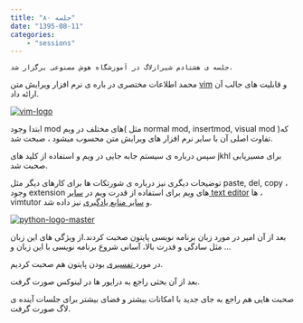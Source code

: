 ```yaml
---
title: "جلسه ۸۰"
date: "1395-08-11"
categories:
    - "sessions"
---
```

    جلسه ی هشتادم شیرازلاگ در آموزشگاه هوش مصنوعی برگزار شد،

محمد اطلاعات مختصری در باره ی نرم افزار ویرایش متن [vim](http://www.vim.org/)
و قابلیت های جالب آن ارائه داد.

[![vim-logo](../../img/c6416bea-fdbb-11e6-86dd-a088b4d860141488289360.8267188.png)](img/c6416bea-fdbb-11e6-86dd-a088b4d860141488289360.8267188.png)

ابتدا وجود mod های مختلف در ویم( مثل normal mod, insertmod, visual mod )که
تفاوت اصلی آن با سایر نرم افزار های ویرایش متن محسوب میشود ، صبحت شد.

سپس درباره ی سیستم جابه جایی در ویم و استفاده از کلید های jkhl برای مسیریابی
صحبت شد.

توضیحات دیگری نیز درباره ی شورتکات ها برای کارهای دیگر مثل paste, del, copy ،
وجود extension های ویم برای استفاده از قدرت ویم در [سایر text
editor](http://stackoverflow.com/questions/700186/text-editors-with-vim-mode)
ها ، vimtutor و [سایر منابع یادگیری](http://www.openvim.com/) نیز داده شد.

[![python-logo-master](../../img/c6416f28-fdbb-11e6-86dd-a088b4d860141488289360.8267822.png)](img/c6416f28-fdbb-11e6-86dd-a088b4d860141488289360.8267822.png)

بعد از آن امیر در مورد زبان برنامه نویسی پایتون صحبت کردند.از ویژگی های این
زبان مثل سادگی و قدرت بالا‌، آسانی شروع برنامه نویسی با این زبان و …

در مورد[ تفسیری](https://en.wikipedia.org/wiki/Interpreted_language) بودن
پایتون هم صحبت کردیم.

بعد از آن بحثی راجع به درایور ها در لینوکس صورت گرفت.

صحبت هایی هم راجع به جای جدید با امکانات بیشتر و فضای بیشتر برای جلسات آینده ی
لاگ صورت گرفت.
